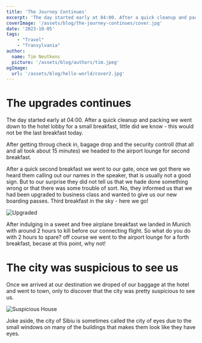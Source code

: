 ```yaml
---
title: 'The Journey Continues'
excerpt: 'The day started early at 04:00. After a quick cleanup and packing we went down to the hotel lobby for a small breakfast, little did we know - this would not be the last breakfast today.'
coverImage: '/assets/blog/the-journey-continues/cover.jpg'
date: '2023-10-05'
tags:
    - "Travel"
    - "Transylvania"
author:
  name: Tim Neutkens
  picture: '/assets/blog/authors/tim.jpeg'
ogImage:
  url: '/assets/blog/hello-world/cover2.jpg'
---
```


# The upgrades continues
The day started early at 04:00. After a quick cleanup and packing we went down to the hotel lobby for a small breakfast, little did we know - this would not be the last breakfast today.

After getting throug check in, bagage drop and the security controll (that all and all took about 15 minutes) we headed to the airport lounge for second breakfast.

After a quick second breakfast we went to our gate, once we got there we heard them calling out our names in the speaker, that is usually not a good sign. But to our surprise they did not tell us that we hade done something wrong or that there was some trouble of sort. No, they informed us that we had been upgraded to business class and wanted to give us our new boarding passes. Third breakfast in the sky - here we go!

![Upgraded](/assets/blog/the-journey-continues/upgrad.jpg)

After indulging in a sweet and free airplane breakfast we landed in Munich with around 2 hours to kill before our connecting flight. So what do you do with 2 hours to spare? off course we went to the airport lounge for a forth breakfast, becase at this point, why not!

# The city was suspicious to see us

Once we arrived at our destination we droped of our baggage at the hotel and went to town, only to discover that the city was pretty suspicious to see us.

![Suspicious House](/assets/blog/the-journey-continues/suspicious-house.jpg)

Joke aside, the city of Sibiu is sometimes called the city of eyes due to the small windows on many of the buildings that makes them look like they have eyes.

